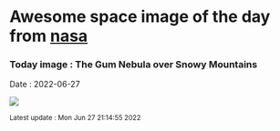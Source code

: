 
# Awesome space image of the day from [nasa](https://api.nasa.gov/)

### Today image : The Gum Nebula over Snowy Mountains

Date : 2022-06-27


![](https://apod.nasa.gov/apod/image/2206/GumMountain_WangJin_1080.jpg)

<small>Latest update : Mon Jun 27 21:14:55 2022</small>


